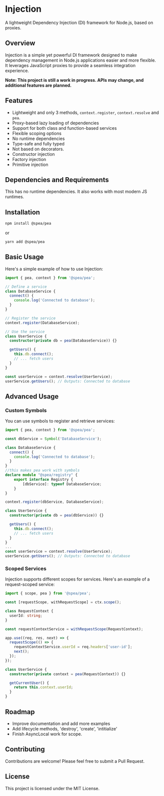 # Injection

A lightweight Dependency Injection (DI) framework for Node.js, based on proxies.

## Overview

Injection is a simple yet powerful DI framework designed to make dependency management in Node.js applications easier and more flexible. It leverages JavaScript proxies to provide a seamless integration experience.

**Note: This project is still a work in progress. APIs may change, and additional features are planned.**

## Features

- Lightweight and only 3 methods, `context.register`, `context.resolve` and `pea`.
- Proxy-based lazy loading of dependencies 
- Support for both class and function-based services
- Flexible scoping options
- No runtime dependencies
- Type-safe and fully typed
- Not based on decorators.
- Constructor injection
- Factory injection
- Primitive injection

## Dependencies and Requirements
This has no runtime dependencies.  It also works with most modern JS runtimes.


## Installation

```bash
npm install @spea/pea
```

or

```bash
yarn add @spea/pea
```

## Basic Usage

Here's a simple example of how to use Injection:

```typescript
import { pea, context } from '@spea/pea';

// Define a service
class DatabaseService {
  connect() {
    console.log('Connected to database');
  }
}

// Register the service
context.register(DatabaseService);

// Use the service
class UserService {
  constructor(private db = pea(DatabaseService)) {}

  getUsers() {
    this.db.connect();
    // ... fetch users
  }
}

const userService = context.resolve(UserService);
userService.getUsers(); // Outputs: Connected to database
```

## Advanced Usage

### Custom Symbols

You can use symbols to register and retrieve services:

```typescript
import { pea, context } from '@spea/pea';

const dbService = Symbol('DatabaseService');

class DatabaseService {
  connect() {
    console.log('Connected to database');
  }
}
//this makes pea work with symbols
declare module "@spea/registry" {
    export interface Registry {
        [dbService]: typeof DatabaseService;
    }
}

context.register(dbService, DatabaseService);

class UserService {
  constructor(private db = pea(dbService)) {}

  getUsers() {
    this.db.connect();
    // ... fetch users
  }
}
...
const userService = context.resolve(UserService);
userService.getUsers(); // Outputs: Connected to database
```

### Scoped Services

Injection supports different scopes for services. Here's an example of a request-scoped service:

```typescript
import { scope, pea } from '@spea/pea';

const [requestScope, withRequestScope] = ctx.scope();

class RequestContext {
  userId: string;
}

const requestContextService = withRequestScope(RequestContext);

app.use((req, res, next) => {
  requestScope(() => {
    requestContextService.userId = req.headers['user-id'];
    next();
  });
});

class UserService {
  constructor(private context = pea(RequestContext)) {}

  getCurrentUser() {
    return this.context.userId;
  }
}
```

## Roadmap

- Improve documentation and add more examples
- Add lifecycle methods, 'destroy', 'create', 'intitialize'
- Finish AsyncLocal work for scope.

## Contributing

Contributions are welcome! Please feel free to submit a Pull Request.

## License

This project is licensed under the MIT License.